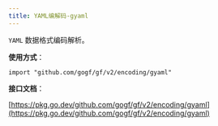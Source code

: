```yaml
---
title: YAML编解码-gyaml
---
```


`YAML` 数据格式编码解析。

**使用方式**：

```
import "github.com/gogf/gf/v2/encoding/gyaml"
```

**接口文档**：

[https://pkg.go.dev/github.com/gogf/gf/v2/encoding/gyaml](https://pkg.go.dev/github.com/gogf/gf/v2/encoding/gyaml)
